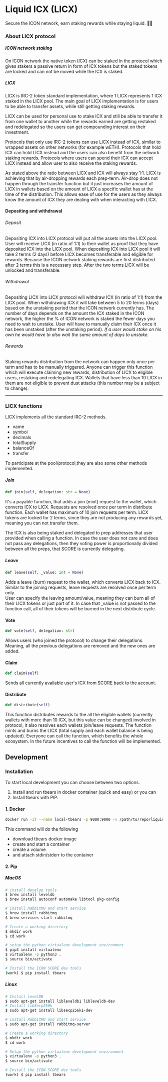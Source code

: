# Liquid ICX (LICX)

Secure the ICON network, earn staking rewards while staying liquid. 🧽💧

### About LICX protocol

##### ICON network staking

On ICON network the native token (ICX) can be staked in the protocol which gives stakers a passive return in form of ICX tokens but the staked tokens are locked and can not be moved while the ICX is staked. 

##### LICX

LICX is IRC-2 token standard implementation, where 1 LICX represents 1 ICX staked in the LICX pool.
The main goal of LICX implementation is for users to be able to transfer assets, while still getting staking rewards. 

LICX can be used for personal use to stake ICX and still be able to transfer it from one wallet to another while the rewards earned are getting restaked and redelegated so the users can get compounding interest on their investment.

Protocols that only use IRC-2 tokens can use LICX instead of ICX, similar to wrapped assets on other networks (for example wETH).
Protocols that hold ICX can hold LICX instead and the users can also benefit from the network staking rewards.
Protocols where users can spend their ICX can accept LICX instead and allow user to also receive the staking rewards.

As stated above the ratio between LICX and ICX will always stay 1:1.
LICX is achieving that by air-dropping rewards each prep-term. Air-drop does not happen through the transfer function but it just increases the amount of LICX in wallets based on the amount of LICX a specific wallet has at the time of the distribution.
This allows ease of use for the users as they always know the amount of ICX they are dealing with when interacting with LICX.

#### Depositing and withdrawal

###### Deposit

Depositing ICX into LICX protocol will put all the assets into the LICX pool. User will receive LICX (in ratio of 1:1) to their wallet as proof that they have deposited ICX into the LICX pool. When depositing ICX into LICX pool it will take 2 terms (2 days) before LICX becomes transferable and eligible for rewards. Because the ICON network staking rewards are first distributed after 2 terms this is a necessary step. After the two terms LICX will be unlocked and transferable.

###### Withdrawal

Depositing LICX into LICX protocol will withdraw ICX (in ratio of 1:1) from the LICX pool. When withdrawing ICX it will take between 5 to 20 terms (days) based on the unstaking period that the ICON network currently has. The number of days depends on the amount the ICX staked in the ICON network, the higher the % of ICON network is staked the fewer days you need to wait to unstake. User will have to manually claim their ICX once it has been unstaked (after the unstaking period).
*If a user would stake on his own he would have to also wait the same amount of days to unstake.*

###### Rewards
Staking rewards distribution from the network can happen only once per term and has to be manually triggered. Anyone can trigger this function which will execute claiming new rewards, distribution of LICX to eligible users, restaking and redelegating ICX.
Wallets that have less than 10 LICX in them are not eligible to prevent dust attacks (this number may be a subject to change).
***
### LICX functions
LICX implements all the standard IRC-2 methods.

- name
- symbol
- decimals
- totalSupply
- balanceOf
- transfer

To participate at the pool/protocol,they are also some other methods implemented.
##### Join
```python
def join(self, delegation: str = None)
```
It's a payable function, that adds a join (mint) request to the wallet, which converts ICX to LICX. Requests are resolved once per term in distribute function. 
Each wallet has maximum of 10 join requests per term. LICX tokens are locked for 2 terms, since they are not producing any rewards yet, 
meaning you can not transfer them.  

The ICX is also being staked and delegated to prep addresses that user provided when calling a function.
In case the user does not care and does not pass any delegations, then they voting power is proportionally divided between
all the preps, that SCORE is currently delegating.

##### Leave
```python
def leave(self, _value: int = None)
```
Adds a leave (burn) request to the wallet, which converts LICX back to ICX. Similar to the joining requests, leave requests are resolved
once per term only.   
User can specify the leaving amount/value, meaning they can burn all of their LICX tokens or just part of it. In case that _value 
is not passed to the function call, all of their tokens will be burned in the next distribute cycle.

#### Vote
```python
def vote(self, delegation: str)
```
Allows users (who joined the protocol) to change their delegations. Meaning, all the previous delegations are removed and the new ones are added.

#### Claim
```python
def claim(self)
```
Sends all currently available user's ICX from SCORE back to the account.

#### Distribute
```python
def distribute(self)
```
This function distributes rewards to the all the eligible wallets (currently wallets with more than 10 ICX, but this value can be changed) 
involved in protocol, it also resolves each wallets join/leave requests. 
The function mints and burns the LICX (total supply and each wallet balance is being updated).
Everyone can call the function, which benefits the whole ecosystem. In the future incentives to call the function will be implemented.

## Development
### Installation

To start local development you can choose between two options.

1. Install and run tbears in docker container (quick and easy) or you can 
2. Install tbears with PIP.

#### 1. Docker
```bash
docker run -it --name local-tbears -p 9000:9000 -v /path/to/repo/liquid-icx/score:/work iconloop/tbears:mainnet
```

This command will do the following

* download tbears docker image
* create and start a container
* create a volume
* and attach stdin/stderr to the container

#### 2. Pip
##### MacOS
```bash
# install develop tools
$ brew install leveldb
$ brew install autoconf automake libtool pkg-config

# install RabbitMQ and start service
$ brew install rabbitmq
$ brew services start rabbitmq

# Create a working directory
$ mkdir work
$ cd work

# setup the python virtualenv development environment
$ pip3 install virtualenv
$ virtualenv -p python3 .
$ source bin/activate

# Install the ICON SCORE dev tools
(work) $ pip install tbears

```

##### Linux
```bash
# Install levelDB
$ sudo apt-get install libleveldb1 libleveldb-dev
# Install libSecp256k
$ sudo apt-get install libsecp256k1-dev

# install RabbitMQ and start service
$ sudo apt-get install rabbitmq-server

# Create a working directory
$ mkdir work
$ cd work

# Setup the python virtualenv development environment
$ virtualenv -p python3 .
$ source bin/activate

# Install the ICON SCORE dev tools
(work) $ pip install tbears
```
